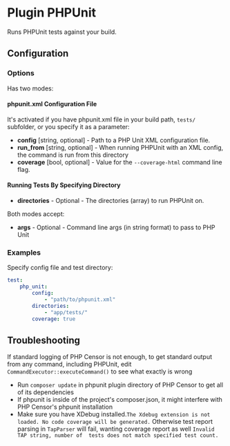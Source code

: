 Plugin PHPUnit
==============

Runs PHPUnit tests against your build.

Configuration
-------------

### Options

Has two modes:

#### phpunit.xml Configuration File

It's activated if you have phpunit.xml file in your build path, `tests/` subfolder, or you specify it as a parameter:

* **config** [string, optional] - Path to a PHP Unit XML configuration file.
* **run_from** [string, optional] - When running PHPUnit with an XML config, the command is run from this directory
* **coverage** [bool, optional] - Value for the `--coverage-html` command line flag.

#### Running Tests By Specifying Directory

* **directories** - Optional - The directories (array) to run PHPUnit on.

Both modes accept:
* **args** - Optional - Command line args (in string format) to pass to PHP Unit

### Examples

Specify config file and test directory:
```yaml
test:
    php_unit:
        config:
            - "path/to/phpunit.xml"
        directories:
            - "app/tests/"
        coverage: true
```

Troubleshooting
---------------

If standard logging of PHP Censor is not enough, to get standard output from any command, including PHPUnit, edit 
`CommandExecutor::executeCommand()` to see what exactly is wrong
* Run `composer update` in phpunit plugin directory of PHP Censor to get all of its dependencies
* If phpunit is inside of the project's composer.json, it might interfere with PHP Censor's phpunit installation
* Make sure you have XDebug installed.`The Xdebug extension is not loaded. No code coverage will be generated.`
Otherwise test report parsing in `TapParser` will fail, wanting coverage report as well `Invalid TAP string, number of 
tests does not match specified test count.`
